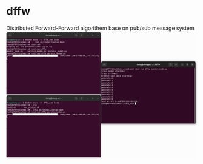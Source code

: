 # dffw
Distributed Forward-Forward algorithem base on pub/sub message system
![Alt text](assest/FirstRun.png?raw=true "FistRun.png")
